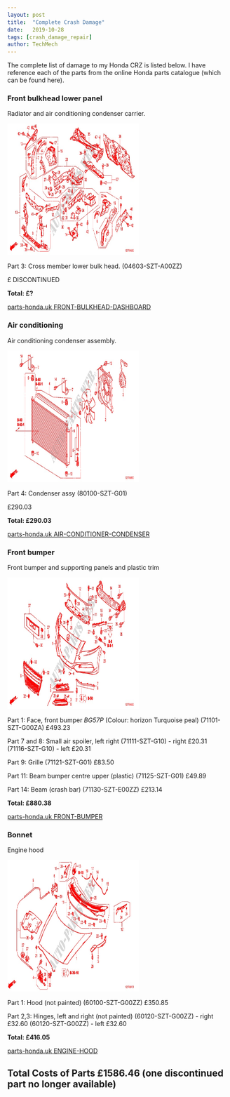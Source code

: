 ```yaml
---
layout: post
title:  "Complete Crash Damage"
date:   2019-10-28
tags: [crash_damage_repair]
author: TechMech
---
```


The complete list of damage to my Honda CRZ is listed below.
I have reference each of the parts from the online Honda parts catalogue 
(which can be found here).


### Front bulkhead lower panel
Radiator and air conditioning condenser carrier.

<a href="https://github.com/TechMechGarage/HondaCRZ/raw/master/img/CrashDamageRepair/HondaCrzPartCatalogue/FRONT-BULKHEAD-DASHBOARD-Honda-Cars-CR-Z-2011-BASE-6-speed-manual-B__4900.jpg">
 <img src="https://github.com/TechMechGarage/HondaCRZ/raw/master/img/CrashDamageRepair/HondaCrzPartCatalogue/FRONT-BULKHEAD-DASHBOARD-Honda-Cars-CR-Z-2011-BASE-6-speed-manual-B__4900.jpg" style="width:300px;height:300px;">
</a>


Part 3: Cross member lower bulk head.
(04603-SZT-A00ZZ)
 
£ DISCONTINUED 

**Total: £?**

<a href="https://www.parts-honda.uk/honda-cars/CR-Z/2011/BASE/BODY-PARTS/FRONT-BULKHEAD-DASHBOARD/17SZTB01/B__4900/6/20481">
parts-honda.uk FRONT-BULKHEAD-DASHBOARD
<a/>




### Air conditioning 
Air conditioning condenser assembly.

<a href="https://github.com/TechMechGarage/HondaCRZ/raw/master/img/CrashDamageRepair/HondaCrzPartCatalogue/AIR-CONDITIONER-CONDENSER--Honda-Cars-CR-Z-2011-BASE-6-speed-manual-B__5800.jpg">
 <img src="https://github.com/TechMechGarage/HondaCRZ/raw/master/img/CrashDamageRepair/HondaCrzPartCatalogue/AIR-CONDITIONER-CONDENSER--Honda-Cars-CR-Z-2011-BASE-6-speed-manual-B__5800.jpg" style="width:300px;height:300px;">
</a>

Part 4: Condenser assy
(80100-SZT-G01)

£290.03 

**Total: £290.03**

<a href="https://www.parts-honda.uk/honda-cars/CR-Z/2011/BASE/BODY-PARTS/AIR-CONDITIONER-CONDENSER-/17SZTB01/B__5800/6/20481">
parts-honda.uk AIR-CONDITIONER-CONDENSER
<a/>




### Front bumper 
Front bumper and supporting panels and plastic trim


<a href="https://github.com/TechMechGarage/HondaCRZ/raw/master/img/CrashDamageRepair/HondaCrzPartCatalogue/FRONT-BUMPER-Honda-Cars-CR-Z-2011-BASE-6-speed-manual-B__4600.jpg">
 <img src="https://github.com/TechMechGarage/HondaCRZ/raw/master/img/CrashDamageRepair/HondaCrzPartCatalogue/FRONT-BUMPER-Honda-Cars-CR-Z-2011-BASE-6-speed-manual-B__4600.jpg" style="width:300px;height:300px;">
</a>


Part 1: Face, front bumper *BG57P* (Colour: horizon Turquoise peal)
(71101-SZT-G00ZA)
£493.23


Part 7 and 8: Small air spoiler, left right
(71111-SZT-G10) - right
£20.31
(71116-SZT-G10) - left
£20.31


Part 9: Grille
(71121-SZT-G01)
£83.50


Part 11: Beam bumper centre upper (plastic)
(71125-SZT-G01)
£49.89

Part 14: Beam (crash bar)
(71130-SZT-E00ZZ)
£213.14


**Total: £880.38**

<a href="https://www.parts-honda.uk/honda-cars/CR-Z/2011/BASE/UPHOLSTERY/FRONT-BUMPER/17SZTB01/B__4600/5/20481">
parts-honda.uk FRONT-BUMPER
<a/>




### Bonnet 
Engine hood

<a href="https://github.com/TechMechGarage/HondaCRZ/raw/master/img/CrashDamageRepair/HondaCrzPartCatalogue/ENGINE-HOOD-RH-Honda-Cars-CR-Z-2011-BASE-6-speed-manual-B__5101.jpg">
 <img src="https://github.com/TechMechGarage/HondaCRZ/raw/master/img/CrashDamageRepair/HondaCrzPartCatalogue/ENGINE-HOOD-RH-Honda-Cars-CR-Z-2011-BASE-6-speed-manual-B__5101.jpg" style="width:300px;height:300px;">
</a>


Part 1: Hood (not painted)
(60100-SZT-G00ZZ)
£350.85

Part 2,3: Hinges, left and right (not painted)
(60120-SZT-G00ZZ) - right
£32.60
(60120-SZT-G00ZZ) - left
£32.60

**Total: £416.05**

<a href="https://www.parts-honda.uk/honda-cars/CR-Z/2011/BASE/BODY-PARTS/ENGINE-HOOD-RH-/17SZTB01/B__5101/6/20481">
parts-honda.uk ENGINE-HOOD
<a/>



## Total Costs of Parts £1586.46 (one discontinued part no longer available)


